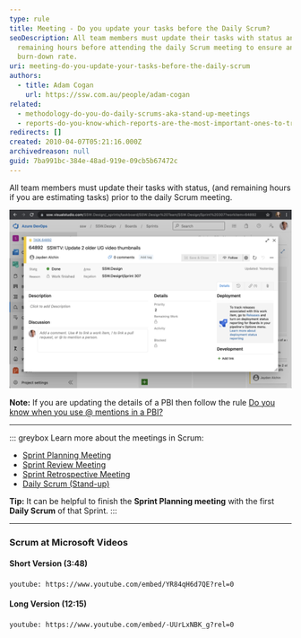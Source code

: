 ```yaml
---
type: rule
title: Meeting - Do you update your tasks before the Daily Scrum?
seoDescription: All team members must update their tasks with status and
  remaining hours before attending the daily Scrum meeting to ensure an accurate
  burn-down rate.
uri: meeting-do-you-update-your-tasks-before-the-daily-scrum
authors:
  - title: Adam Cogan
    url: https://ssw.com.au/people/adam-cogan
related:
  - methodology-do-you-do-daily-scrums-aka-stand-up-meetings
  - reports-do-you-know-which-reports-are-the-most-important-ones-to-track-your-progress
redirects: []
created: 2010-04-07T05:21:16.000Z
archivedreason: null
guid: 7ba991bc-384e-48ad-919e-09cb5b67472c
---
```

All team members must update their tasks with status, (and remaining hours if you are estimating tasks) prior to the daily Scrum meeting.

<!--endintro-->

![Figure: Update your tasks to keep the burn-down rate accurate](screen-shot-2021-10-29-at-8.06.46-pm.png)

**Note:** If you are updating the details of a PBI then follow the rule [Do you know when you use @ mentions in a PBI?](/when-you-use-mentions-in-a-pbi)

- - -

::: greybox
Learn more about the meetings in Scrum:

* [Sprint Planning Meeting](/what-happens-at-a-sprint-planning-meeting "Sprint Planning Meeting")
* [Sprint Review Meeting](/what-happens-at-a-sprint-review-meeting "Sprint Review Meeting")
* [Sprint Retrospective Meeting](/what-happens-at-a-sprint-retrospective-meeting "Sprint Retrospective Meeting")
* [Daily Scrum (Stand-up)](/methodology-daily-scrums)

**Tip:** It can be helpful to finish the **Sprint Planning meeting** with the first **Daily Scrum** of that Sprint.
:::

- - -

### Scrum at Microsoft Videos

#### Short Version (3:48)

`youtube: https://www.youtube.com/embed/YR84qH6d7QE?rel=0`

#### Long Version (12:15)

`youtube: https://www.youtube.com/embed/-UUrLxNBK_g?rel=0`
